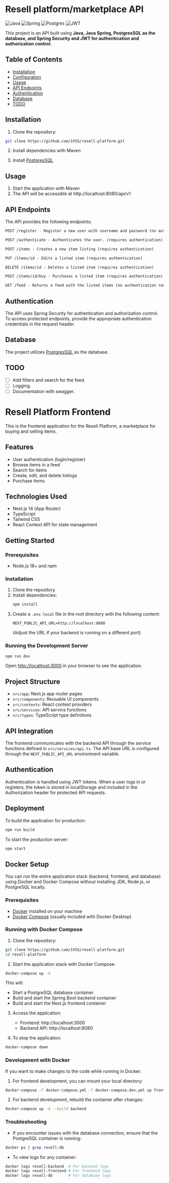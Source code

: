 # Resell platform/marketplace API

![Java](https://img.shields.io/badge/java-%23ED8B00.svg?style=for-the-badge&logo=openjdk&logoColor=white)
![Spring](https://img.shields.io/badge/spring-%236DB33F.svg?style=for-the-badge&logo=spring&logoColor=white)
![Postgres](https://img.shields.io/badge/postgres-%23316192.svg?style=for-the-badge&logo=postgresql&logoColor=white)
![JWT](https://img.shields.io/badge/JWT-black?style=for-the-badge&logo=JSON%20web%20tokens)

This project is an API built using **Java, Java Spring, PostgresSQL as the database, and Spring Security and JWT for authentication and authorization control.**

## Table of Contents

- [Installation](#installation)
- [Configuration](#configuration)
- [Usage](#usage)
- [API Endpoints](#api-endpoints)
- [Authentication](#authentication)
- [Database](#database)
- [TODO](#todo)

## Installation

1. Clone the repository:

```bash
git clone https://github.com/1VSS/resell-platform.git
```

2. Install dependencies with Maven

3. Install [PostgresSQL](https://www.postgresql.org/)

## Usage

1. Start the application with Maven
2. The API will be accessible at http://localhost:8080/api/v1


## API Endpoints
The API provides the following endpoints:

```markdown
POST /register - Register a new user with username and password (no authentication required)

POST /authenticate - Authenticates the user. (requires authentication)

POST /items - Creates a new item listing (requires authentication)

PUT /items/id - Edits a listed item (requires authentication)

DELETE /items/id - Deletes a listed item (requires authentication)

POST /items/id/buy - Purchases a listed item (requires authentication)

GET /feed - Returns a feed with the listed items (no authentication required)
```

## Authentication
The API uses Spring Security for authentication and authorization control.
To access protected endpoints, provide the appropriate authentication credentials in the request header.

## Database
The project utilizes [PostgresSQL](https://www.postgresql.org/) as the database.

## TODO
- [ ] Add filters and search for the feed.
- [ ] Logging.
- [ ] Documentation with swagger.

# Resell Platform Frontend

This is the frontend application for the Resell Platform, a marketplace for buying and selling items.

## Features

- User authentication (login/register)
- Browse items in a feed
- Search for items
- Create, edit, and delete listings
- Purchase items

## Technologies Used

- Next.js 14 (App Router)
- TypeScript
- Tailwind CSS
- React Context API for state management

## Getting Started

### Prerequisites

- Node.js 18+ and npm

### Installation

1. Clone the repository
2. Install dependencies:
   ```bash
   npm install
   ```
3. Create a `.env.local` file in the root directory with the following content:
   ```
   NEXT_PUBLIC_API_URL=http://localhost:8080
   ```
   (Adjust the URL if your backend is running on a different port)

### Running the Development Server

```bash
npm run dev
```

Open [http://localhost:3000](http://localhost:3000) in your browser to see the application.

## Project Structure

- `src/app`: Next.js app router pages
- `src/components`: Reusable UI components
- `src/contexts`: React context providers
- `src/services`: API service functions
- `src/types`: TypeScript type definitions

## API Integration

The frontend communicates with the backend API through the service functions defined in `src/services/api.ts`. The API base URL is configured through the `NEXT_PUBLIC_API_URL` environment variable.

## Authentication

Authentication is handled using JWT tokens. When a user logs in or registers, the token is stored in localStorage and included in the Authorization header for protected API requests.

## Deployment

To build the application for production:

```bash
npm run build
```

To start the production server:

```bash
npm start
```

## Docker Setup

You can run the entire application stack (backend, frontend, and database) using Docker and Docker Compose without installing JDK, Node.js, or PostgreSQL locally.

### Prerequisites

- [Docker](https://www.docker.com/products/docker-desktop/) installed on your machine
- [Docker Compose](https://docs.docker.com/compose/install/) (usually included with Docker Desktop)

### Running with Docker Compose

1. Clone the repository:

```bash
git clone https://github.com/1VSS/resell-platform.git
cd resell-platform
```

2. Start the application stack with Docker Compose:

```bash
docker-compose up -d
```

This will:
- Start a PostgreSQL database container
- Build and start the Spring Boot backend container
- Build and start the Next.js frontend container

3. Access the application:
   - Frontend: http://localhost:3000
   - Backend API: http://localhost:8080

4. To stop the application:

```bash
docker-compose down
```

### Development with Docker

If you want to make changes to the code while running in Docker:

1. For frontend development, you can mount your local directory:

```bash
docker-compose -f docker-compose.yml -f docker-compose.dev.yml up frontend
```

2. For backend development, rebuild the container after changes:

```bash
docker-compose up -d --build backend
```

### Troubleshooting

- If you encounter issues with the database connection, ensure that the PostgreSQL container is running:

```bash
docker ps | grep resell-db
```

- To view logs for any container:

```bash
docker logs resell-backend  # For backend logs
docker logs resell-frontend # For frontend logs
docker logs resell-db       # For database logs
```
